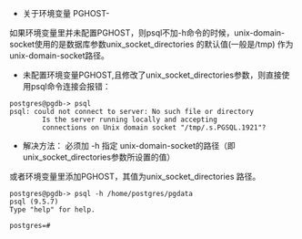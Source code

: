 - 关于环境变量 PGHOST-

如果环境变量里并未配置PGHOST，则psql不加-h命令的时候，unix-domain-socket使用的是数据库参数unix_socket_directories 的默认值(一般是/tmp)
作为unix-domain-socket路径。


- 未配置环境变量PGHOST,且修改了unix_socket_directories参数，则直接使用psql命令连接会报错：

```
postgres@pgdb-> psql
psql: could not connect to server: No such file or directory
        Is the server running locally and accepting
        connections on Unix domain socket "/tmp/.s.PGSQL.1921"?
```

- 解决方法： 必须加 -h 指定 unix-domain-socket的路径（即unix_socket_directories参数所设置的值）

或者环境变量里添加PGHOST，其值为unix_socket_directories 路径。

```
postgres@pgdb-> psql -h /home/postgres/pgdata
psql (9.5.7)
Type "help" for help.

postgres=# 
```
